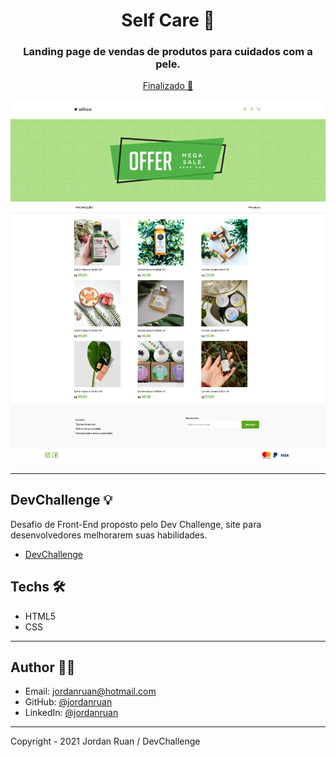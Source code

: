 <h1 align="center">Self Care 💼</h1>
<h3 align="center">Landing page de vendas de produtos para cuidados com a pele.</h3>

<p align="center"><a href="https://jordanruan.github.io/selfcare/" >Finalizado 🚀</a><p>

![banner](https://raw.githubusercontent.com/jordanruan/selfcare/main/design/mockup-desktop-selfcare.png)

---

## DevChallenge 💡

Desafio de Front-End proposto pelo Dev Challenge, site para desenvolvedores melhorarem suas habilidades.

- <a href="https://devchallenge.com.br/challenges/5ec9a7fc10e94a38493d3910/details">DevChallenge</a>

## Techs 🛠

- HTML5
- CSS

---

## Author 👨‍💻

- Email: jordanruan@hotmail.com
- GitHub: [@jordanruan](https://github.com/jordanruan)
- LinkedIn: [@jordanruan](https://linkedin.com/in/jordanruan)

---

Copyright - 2021 Jordan Ruan / DevChallenge
